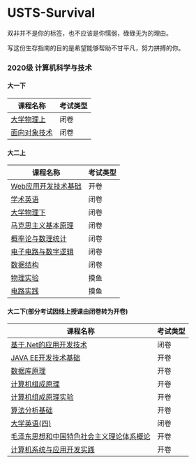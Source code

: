 # USTS-Survival
双非并不是你的标签，也不应该是你懦弱，碌碌无为的理由。

写这份生存指南的目的是希望能够帮助不甘平凡，努力拼搏的你。

### 2020级 计算机科学与技术

#### 大一下
| 课程名称  | 考试类型 |
|-------|------------------------------|
| [大学物理上](https://github.com/sherlcok314159/USTS-Survival/tree/main/2021%E6%98%A5/%E5%A4%A7%E5%AD%A6%E7%89%A9%E7%90%86%E4%B8%8A)| 闭卷|
| [面向对象技术](https://github.com/sherlcok314159/USTS-Survival/blob/main/2021%E6%98%A5/%E9%9D%A2%E5%90%91%E5%AF%B9%E8%B1%A1%E6%8A%80%E6%9C%AF/%E8%80%83%E9%A2%98.md)| 闭卷|

#### 大二上
| 课程名称  | 考试类型 |
|-------|------------------------------|
| [Web应用开发技术基础](https://github.com/sherlcok314159/USTS-Survival/tree/main/2021%E7%A7%8B/Web%E5%BA%94%E7%94%A8%E4%B8%8E%E5%BC%80%E5%8F%91) | 开卷|
| [学术英语](https://github.com/sherlcok314159/USTS-Survival/tree/main/2021%E7%A7%8B/%E5%AD%A6%E6%9C%AF%E8%8B%B1%E8%AF%AD)| 闭卷|
| [大学物理下](https://github.com/sherlcok314159/USTS-Survival/blob/main/2021%E7%A7%8B/%E5%A4%A7%E5%AD%A6%E7%89%A9%E7%90%86%E4%B8%8B/x.md) | 闭卷|
| [马克思主义基本原理](https://github.com/sherlcok314159/USTS-Survival/tree/main/2021%E7%A7%8B/%E9%A9%AC%E5%85%8B%E6%80%9D%E4%B8%BB%E4%B9%89%E5%9F%BA%E6%9C%AC%E5%8E%9F%E7%90%86)  |闭卷  | 
| [概率论与数理统计](https://github.com/sherlcok314159/USTS-Survival/blob/main/2021%E7%A7%8B/%E6%A6%82%E7%8E%87%E8%AE%BA%E4%B8%8E%E6%95%B0%E7%90%86%E7%BB%9F%E8%AE%A1/%E8%AF%BE%E7%A8%8B%E5%BB%BA%E8%AE%AE.md) | 闭卷 |
| [电子电路与数字逻辑](https://github.com/sherlcok314159/USTS-Survival/tree/main/2021%E7%A7%8B/%E7%94%B5%E5%AD%90%E7%94%B5%E8%B7%AF%E4%B8%8E%E6%95%B0%E5%AD%97%E9%80%BB%E8%BE%91) | 闭卷 |
| [数据结构](https://github.com/sherlcok314159/USTS-Survival/tree/main/2021%E7%A7%8B/%E6%95%B0%E6%8D%AE%E7%BB%93%E6%9E%84) | 闭卷 |
| [物理实验](https://github.com/sherlcok314159/USTS-Survival/blob/main/2021%E7%A7%8B/%E7%89%A9%E7%90%86%E5%AE%9E%E9%AA%8C/%E5%8F%82%E8%80%83%E6%95%B0%E6%8D%AE.md) | 摸鱼 |
| [电路实践](https://github.com/sherlcok314159/USTS-Survival/blob/main/2021%E7%A7%8B/%E7%94%B5%E8%B7%AF%E5%AE%9E%E8%B7%B5/%E5%8F%82%E8%80%83%E6%95%B0%E6%8D%AE.md) | 摸鱼 |

#### 大二下(部分考试因线上授课由闭卷转为开卷)
| 课程名称  | 考试类型 |
|-------|------------------------------|
| [基于.Net的应用开发技术]() | 闭卷|
| [JAVA EE开发技术基础](https://github.com/sherlcok314159/USTS-Survival/blob/main/2022%E6%98%A5/JAVA%20EE%E5%BC%80%E5%8F%91%E6%8A%80%E6%9C%AF%E5%9F%BA%E7%A1%80/%E5%AD%A6%E4%B9%A0%E5%BB%BA%E8%AE%AE.md) | 开卷|
| [数据库原理]() | 开卷|
| [计算机组成原理]() | 开卷|
| [计算机组成原理实验]() | 开卷|
| [算法分析基础]() | 开卷|
| [大学英语(四)]() | 闭卷|
| [毛泽东思想和中国特色社会主义理论体系概论]() | 开卷|
| [计算机系统与应用开发实践]() | 开卷|
